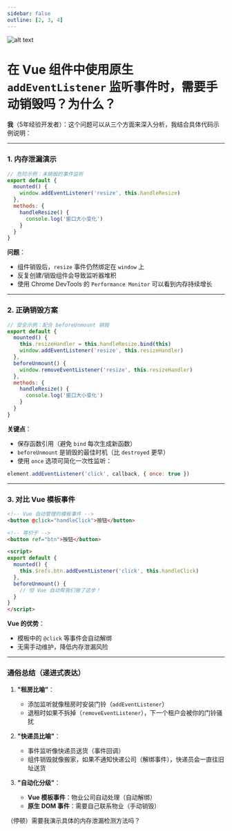 ```yaml
---
sidebar: false
outline: [2, 3, 4]
---
```


![alt text](https://dushenyan.github.io/picx-images-hosting/%E8%95%89%E5%A4%AA%E7%8B%BC%E7%89%88%E7%81%B0%E5%A4%AA%E7%8B%BC_1_%E4%BB%94%E9%B1%BC_%E6%9D%A5%E8%87%AA%E5%B0%8F%E7%BA%A2%E4%B9%A6%E7%BD%91%E9%A1%B5%E7%89%88.83ac9mnusd.webp)


# 在 Vue 组件中使用原生 `addEventListener` 监听事件时，需要手动销毁吗？为什么？

**我**（5年经验开发者）：这个问题可以从三个方面来深入分析，我结合具体代码示例说明：

---

### **1. 内存泄漏演示**
```javascript
// 危险示例：未销毁的事件监听
export default {
  mounted() {
    window.addEventListener('resize', this.handleResize)
  },
  methods: {
    handleResize() {
      console.log('窗口大小变化')
    }
  }
}
```
**问题**：
- 组件销毁后，`resize` 事件仍然绑定在 `window` 上
- 反复创建/销毁组件会导致监听器堆积
- 使用 Chrome DevTools 的 `Performance Monitor` 可以看到内存持续增长

---

### **2. 正确销毁方案**
```javascript
// 安全示例：配合 beforeUnmount 销毁
export default {
  mounted() {
    this.resizeHandler = this.handleResize.bind(this)
    window.addEventListener('resize', this.resizeHandler)
  },
  beforeUnmount() {
    window.removeEventListener('resize', this.resizeHandler)
  },
  methods: {
    handleResize() {
      console.log('窗口大小变化')
    }
  }
}
```
**关键点**：
- 保存函数引用（避免 `bind` 每次生成新函数）
- `beforeUnmount` 是销毁的最佳时机（比 `destroyed` 更早）
- 使用 `once` 选项可简化一次性监听：
```javascript
element.addEventListener('click', callback, { once: true })
```

---

### **3. 对比 Vue 模板事件**
```html
<!-- Vue 自动管理的模板事件 -->
<button @click="handleClick">按钮</button>

<!-- 等价于 -->
<button ref="btn">按钮</button>

<script>
export default {
  mounted() {
    this.$refs.btn.addEventListener('click', this.handleClick)
  },
  beforeUnmount() {
    // 但 Vue 自动帮我们做了这步！
  }
}
</script>
```
**Vue 的优势**：
- 模板中的 `@click` 等事件会自动解绑
- 无需手动维护，降低内存泄漏风险

---

### **通俗总结（递进式表达）**
1. **"租房比喻"**：
   - 添加监听就像租房时安装门铃（`addEventListener`）
   - 退租时如果不拆掉（`removeEventListener`），下一个租户会被你的门铃骚扰

2. **"快递员比喻"**：
   - 事件监听像快递员送货（事件回调）
   - 组件销毁就像搬家，如果不通知快递公司（解绑事件），快递员会一直往旧址送货

3. **"自动化分级"**：
   - **Vue 模板事件**：物业公司自动处理（自动解绑）
   - **原生 DOM 事件**：需要自己联系物业（手动销毁）

（停顿）需要我演示具体的内存泄漏检测方法吗？
